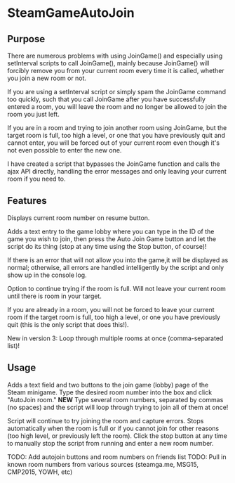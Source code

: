 # SteamGameAutoJoin

## Purpose
There are numerous problems with using JoinGame() and especially using setInterval scripts to call JoinGame(), mainly because JoinGame() will forcibly remove you from your current room every time it is called, whether you join a new room or not.

If you are using a setInterval script or simply spam the JoinGame command too quickly, such that you call JoinGame after you have successfully entered a room, you will leave the room and no longer be allowed to join the room you just left.

If you are in a room and trying to join another room using JoinGame, but the target room is full, too high a level, or one that you have previously quit and cannot enter, you will be forced out of your current room even though it's not even possible to enter the new one.

I have created a script that bypasses the JoinGame function and calls the ajax API directly, handling the error messages and only leaving your current room if you need to.

## Features
Displays current room number on resume button.

Adds a text entry to the game lobby where you can type in the ID of the game you wish to join, then press the Auto Join Game button and let the script do its thing (stop at any time using the Stop button, of course)!

If there is an error that will not allow you into the game,it will be displayed as normal; otherwise, all errors are handled intelligently by the script and only show up in the console log.

Option to continue trying if the room is full. Will not leave your current room until there is room in your target.

If you are already in a room, you will not be forced to leave your current room if the target room is full, too high a level, or one you have previously quit (this is the only script that does this!).

New in version 3: Loop through multiple rooms at once (comma-separated list)!

## Usage
Adds a text field and two buttons to the join game (lobby) page of the Steam minigame. Type the desired room number into the box and click "AutoJoin room." 
**NEW** Type several room numbers, separated by commas (no spaces) and the script will loop through trying to join all of them at once!

Script will continue to try joining the room and capture errors. Stops automatically when the room is full or if you cannot join for other reasons (too high level, or previously left the room). Click the stop button at any time to manually stop the script from running and enter a new room number.

TODO: Add autojoin buttons and room numbers on friends list
TODO: Pull in known room numbers from various sources (steamga.me, MSG15, CMP2015, YOWH, etc)
